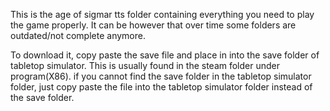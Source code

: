 This is the age of sigmar tts folder containing everything you need to play the game properly. It can be however that over time some folders are outdated/not complete anymore.

To download it, copy paste the save file and place in into the save folder of tabletop simulator. This is usually found in the steam folder under program(X86). if you cannot find the save folder in the tabletop simulator folder, just copy paste the file into the tabletop simulator folder instead of the save folder. 
